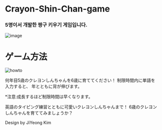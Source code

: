 # Crayon-Shin-Chan-game
### 5명이서 개발한 짱구 키우기 게임입니다.

![image](https://user-images.githubusercontent.com/49308893/119827061-ae185680-bf33-11eb-9b20-0f53c01c1419.png)

# ゲーム方法
![howto](https://user-images.githubusercontent.com/49308893/119826889-77dad700-bf33-11eb-9824-38bfe4b3285e.png)

何年目5歳のクレヨンしんちゃんを6歳に育ててください！
制限時間内に単語を入力すると、
年とともに背が伸びます。

*注意:成長するほど制限時間は早くなります。

英語のタイピング練習とともに可愛いクレヨンしんちゃんまで！
6歳のクレヨンしんちゃんを育ててみましょうか？

Design by JiYeong Kim
